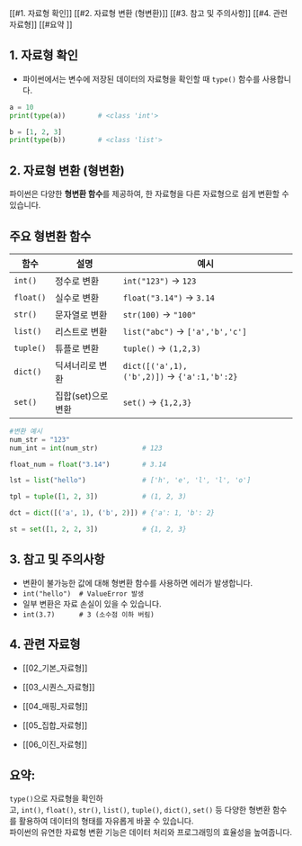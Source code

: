 [[#1. 자료형 확인]]
[[#2. 자료형 변환 (형변환)]]
[[#3. 참고 및 주의사항]]
[[#4. 관련 자료형]]
[[#요약 ]]

## 1. 자료형 확인
- 파이썬에서는 변수에 저장된 데이터의 자료형을 확인할 때 `type()` 함수를 사용합니다.
```python
a = 10
print(type(a))        # <class 'int'>

b = [1, 2, 3]
print(type(b))        # <class 'list'>
```
## 2. 자료형 변환 (형변환)

파이썬은 다양한 **형변환 함수**를 제공하여, 한 자료형을 다른 자료형으로 쉽게 변환할 수 있습니다.
## 주요 형변환 함수

|함수|설명|예시|
|---|---|---|
|`int()`|정수로 변환|`int("123")` → `123`|
|`float()`|실수로 변환|`float("3.14")` → `3.14`|
|`str()`|문자열로 변환|`str(100)` → `"100"`|
|`list()`|리스트로 변환|`list("abc")` → `['a','b','c']`|
|`tuple()`|튜플로 변환|`tuple()` → `(1,2,3)`|
|`dict()`|딕셔너리로 변환|`dict([('a',1),('b',2)])` → `{'a':1,'b':2}`|
|`set()`|집합(set)으로 변환|`set()` → `{1,2,3}`|
```python
#변환 예시
num_str = "123"
num_int = int(num_str)           # 123

float_num = float("3.14")        # 3.14

lst = list("hello")              # ['h', 'e', 'l', 'l', 'o']

tpl = tuple([1, 2, 3])           # (1, 2, 3)

dct = dict([('a', 1), ('b', 2)]) # {'a': 1, 'b': 2}

st = set([1, 2, 2, 3])           # {1, 2, 3}
```
## 3. 참고 및 주의사항

- 변환이 불가능한 값에 대해 형변환 함수를 사용하면 에러가 발생합니다.
- `int("hello")  # ValueError 발생`
- 일부 변환은 자료 손실이 있을 수 있습니다.
- `int(3.7)      # 3 (소수점 이하 버림)`
## 4. 관련 자료형

- [[02_기본_자료형]]
    
- [[03_시퀀스_자료형]]
    
- [[04_매핑_자료형]]
    
- [[05_집합_자료형]]
    
- [[06_이진_자료형]]
    

## 요약:
`type()`으로 자료형을 확인하고, `int()`, `float()`, `str()`, `list()`, `tuple()`, `dict()`, `set()` 등 다양한 형변환 함수를 활용하여 데이터의 형태를 자유롭게 바꿀 수 있습니다.  
파이썬의 유연한 자료형 변환 기능은 데이터 처리와 프로그래밍의 효율성을 높여줍니다.
